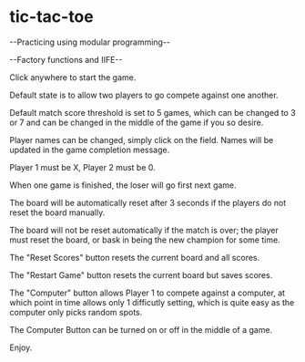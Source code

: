 # tic-tac-toe

--Practicing using modular programming--



--Factory functions and IIFE--

Click anywhere to start the game.

Default state is to allow two players to go compete against one another.

Default match score threshold is set to 5 games, which can be changed to 3 or 7 and can be changed in the middle of the game if you so desire.

Player names can be changed, simply click on the field. Names will be updated in the game completion message.

Player 1 must be X, Player 2 must be 0.

When one game is finished, the loser will go first next game.

The board will be automatically reset after 3 seconds if the players do not reset the board manually.

The board will not be reset automatically if the match is over; the player must reset the board, or bask in being the new champion for some time.

The "Reset Scores" button resets the current board and all scores.

The "Restart Game" button resets the current board but saves scores.

The "Computer" button allows Player 1 to compete against a computer, at which point in time allows only 1 difficutly setting, which is quite easy as the computer only picks random spots.

The Computer Button can be turned on or off in the middle of a game.

Enjoy.
